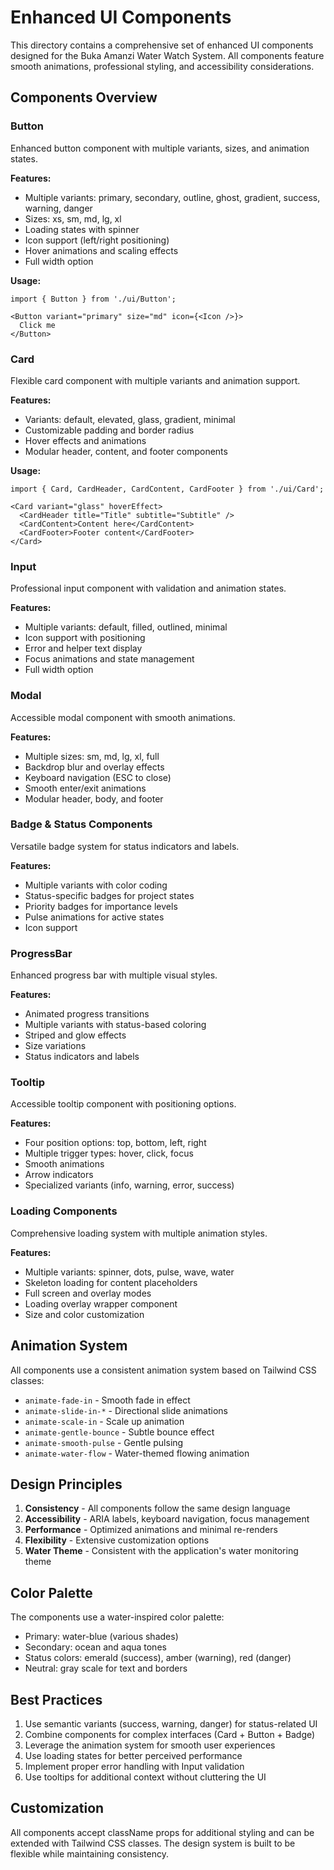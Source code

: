 # Enhanced UI Components

This directory contains a comprehensive set of enhanced UI components designed for the Buka Amanzi Water Watch System. All components feature smooth animations, professional styling, and accessibility considerations.

## Components Overview

### Button
Enhanced button component with multiple variants, sizes, and animation states.

**Features:**
- Multiple variants: primary, secondary, outline, ghost, gradient, success, warning, danger
- Sizes: xs, sm, md, lg, xl
- Loading states with spinner
- Icon support (left/right positioning)
- Hover animations and scaling effects
- Full width option

**Usage:**
```tsx
import { Button } from './ui/Button';

<Button variant="primary" size="md" icon={<Icon />}>
  Click me
</Button>
```

### Card
Flexible card component with multiple variants and animation support.

**Features:**
- Variants: default, elevated, glass, gradient, minimal
- Customizable padding and border radius
- Hover effects and animations
- Modular header, content, and footer components

**Usage:**
```tsx
import { Card, CardHeader, CardContent, CardFooter } from './ui/Card';

<Card variant="glass" hoverEffect>
  <CardHeader title="Title" subtitle="Subtitle" />
  <CardContent>Content here</CardContent>
  <CardFooter>Footer content</CardFooter>
</Card>
```

### Input
Professional input component with validation and animation states.

**Features:**
- Multiple variants: default, filled, outlined, minimal
- Icon support with positioning
- Error and helper text display
- Focus animations and state management
- Full width option

### Modal
Accessible modal component with smooth animations.

**Features:**
- Multiple sizes: sm, md, lg, xl, full
- Backdrop blur and overlay effects
- Keyboard navigation (ESC to close)
- Smooth enter/exit animations
- Modular header, body, and footer

### Badge & Status Components
Versatile badge system for status indicators and labels.

**Features:**
- Multiple variants with color coding
- Status-specific badges for project states
- Priority badges for importance levels
- Pulse animations for active states
- Icon support

### ProgressBar
Enhanced progress bar with multiple visual styles.

**Features:**
- Animated progress transitions
- Multiple variants with status-based coloring
- Striped and glow effects
- Size variations
- Status indicators and labels

### Tooltip
Accessible tooltip component with positioning options.

**Features:**
- Four position options: top, bottom, left, right
- Multiple trigger types: hover, click, focus
- Smooth animations
- Arrow indicators
- Specialized variants (info, warning, error, success)

### Loading Components
Comprehensive loading system with multiple animation styles.

**Features:**
- Multiple variants: spinner, dots, pulse, wave, water
- Skeleton loading for content placeholders
- Full screen and overlay modes
- Loading overlay wrapper component
- Size and color customization

## Animation System

All components use a consistent animation system based on Tailwind CSS classes:

- `animate-fade-in` - Smooth fade in effect
- `animate-slide-in-*` - Directional slide animations
- `animate-scale-in` - Scale up animation
- `animate-gentle-bounce` - Subtle bounce effect
- `animate-smooth-pulse` - Gentle pulsing
- `animate-water-flow` - Water-themed flowing animation

## Design Principles

1. **Consistency** - All components follow the same design language
2. **Accessibility** - ARIA labels, keyboard navigation, focus management
3. **Performance** - Optimized animations and minimal re-renders
4. **Flexibility** - Extensive customization options
5. **Water Theme** - Consistent with the application's water monitoring theme

## Color Palette

The components use a water-inspired color palette:
- Primary: water-blue (various shades)
- Secondary: ocean and aqua tones
- Status colors: emerald (success), amber (warning), red (danger)
- Neutral: gray scale for text and borders

## Best Practices

1. Use semantic variants (success, warning, danger) for status-related UI
2. Combine components for complex interfaces (Card + Button + Badge)
3. Leverage the animation system for smooth user experiences
4. Use loading states for better perceived performance
5. Implement proper error handling with Input validation
6. Use tooltips for additional context without cluttering the UI

## Customization

All components accept className props for additional styling and can be extended with Tailwind CSS classes. The design system is built to be flexible while maintaining consistency.
